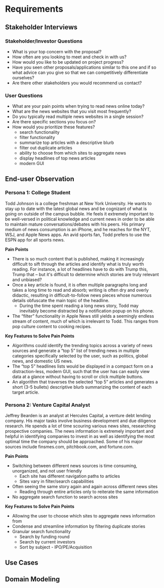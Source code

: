 # Requirements

## Stakeholder Interviews
### Stakeholder/Investor Questions
* What is your top concern with the proposal?
* How often are you looking to meet and check in with us?
* How would you like to be updated on project progress?
* Have you seen other proposals/applications similar to this one and if so what advice can you give so that we can competitively differentiate ourselves?
* Are there other stakeholders you would recommend us contact?

### User Questions
* What are your pain points when trying to read news online today? 
* What are the news websites that you visit most frequently?
* Do you typically read multiple news websites in a single session?
* Are there specific sections you focus on?
* How would you prioritize these features?
	* search functionality
	* filter functionality
	* summarize top articles with a descriptive blurb
	* filter out duplicate articles
	* ability to choose from which sites to aggregate news
	* display headlines of top news articles
	* modern GUI

## End-user Observation
### Persona 1: College Student
Todd Johnson is a college freshman at New York University. He wants to stay up to date with the latest global news and be cognizant of what is going on outside of the campus bubble. He feels it extremely important to be well-versed in political knowledge and current news in order to be able to maintain mature conversations/debates with his peers. His primary medium of news consumption is an iPhone, and he reaches for the NYT, WSJ, and Apple News apps. An avid sports fan, Todd prefers to use the ESPN app for all sports news.

**Pain Points**
* There is so much content that is published, making it increasingly difficult to sift through the articles and identify what is truly worth reading. For instance, a lot of headlines have to do with Trump this, Trump that – but it's difficult to determine which stories are truly relevant and unbiased?
* Once a key article is found, it is often multiple paragraphs long and takes a long time to read and absorb; writing is often dry and overly didactic, resulting in difficult-to-follow news pieces whose numerous details obfuscate the main topic of the headline.
	* During the time spent reading a long news story, Todd may inevitably become distracted by a notification popup on his phone.
* The “filter” functionality in Apple News still yields a seemingly endless stream of content, much of which is irrelevant to Todd. This ranges from pop culture content to cooking recipes.

**Key Features to Solve Pain Points**
* Algorithms could identify the trending topics across a variety of news sources and generate a “top 5” list of trending news in multiple categories specifically selected by the user, such as politics, global news, and domestic US news. 
* The “top 5” headlines lists would be displayed in a compact form on a distraction-less, modern GUI, such that the user has can easily view data at a glance without having to scroll or click multiple buttons.
* An algorithm that traverses the selected “top 5” articles and generates a short (3-5 bullets) descriptive blurb summarizing the content of each target article.

### Persona 2: Venture Capital Analyst
Jeffrey Bearden is an analyst at Hercules Capital, a venture debt lending company. His major tasks involve business development and due diligence research. He spends a lot of time scouring various news sites, researching prospective companies. The news information is extremely important and helpful in identifying companies to invest in as well as identifying the most optimal time the company should be approached. Some of his major sources include finsmes.com, pitchbook.com, and fortune.com.

**Pain Points**
* Switching between different news sources is time consuming, unorganized, and not user friendly
	* Each site has different navigation paths to articles 
	* Sites vary in filter/search capabilities
* Often seeing the same story again and again across different news sites
	* Reading through entire articles only to reiterate the same information
* No aggregate search function to search across sites 

**Key Features to Solve Pain Points**
* Allowing the user to choose which sites to aggregate news information from
* Condense and streamline information by filtering duplicate stories
* Granular search functionality 
	* Search by funding round
	* Search by current investors
	* Sort by subject - IPO/PE/Acquisition


## Use Cases

## Domain Modeling